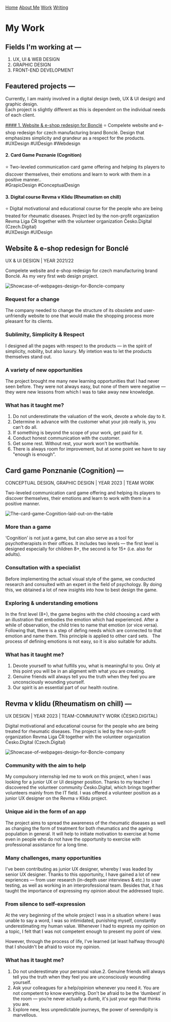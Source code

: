 [Home](index.md) [About Me](./about.md) [Work](./work/index.md) [Writing](./writing/index.md)

# My Work

## Fields I'm working at —

1. UX, UI & WEB DESIGN
2. GRAPHIC DESIGN
3. FRONT-END DEVELOPMENT

## Feautered projects —
Currently, I am mainly involved in a digital design (web, UX & UI design) and graphic design.</br>
Each project is slightly different as this is dependent on the individual needs of each client.

[#### 1. Website & e-shop redesign for Bonclé](#Website-&-e-shop-redesign-for-Boncle)
:star: Compelete website and e-shop redesign for czech manufacturing brand Bonclé. Design that emphasizes simplicity and grandeur as a respect for the products.
</br>
#UXDesign #UIDesign #Webdesign
#### 2. Card Game Poznanie (Cognition)
:star: Two-leveled communication card game offering and helping its players to discover themselves, their emotions and learn to work with them in a positive manner..
</br>
#GrapicDesign #ConceptualDesign
#### 3. Digital course Revma v Klidu (Rheumatism on chill)
:star: Digital motivational and educational course for the people who are being treated for rheumatic diseases. Project led by the non-profit organization Revma Liga ČR together with the volunteer organization Česko.Digital (Czech.Digital)
</br>
#UXDesign #UIDesign
</br>
## Website & e-shop redesign for Bonclé
UX & UI DESIGN | YEAR 2021/22

Compelete website and e-shop redesign for czech manufacturing brand Bonclé. As my very first web design project.

![Showcase-of-webpages-design-for-Boncle-company](../img/Showcase-of-webpages-design-for-Boncle-company.png)

### Request for a change
The company needed to change the structure of its obsolete and user-unfriendly website to one that would make the shopping process more pleasant for its clients.
</br>
### Sublimity, Simplicity & Respect
I designed all the pages with respect to the products — in the spirit of simplicity, nobility, but also luxury. My intetion was to let the products themselves stand out.
</br>
### A variety of new opportunities
The project brought me many new learning opportunities that I had never seen before. They were not always easy, but none of them were negative — they were new lessons from which I was to take away new knowledge.
</br>
### What has it taught me?
1. Do not underestimate the valuation of the work, devote a whole day to it.
2. Determine in advance with the customer what your job really is, you can't do all.
3. If something is beyond the scope of your work, get paid for it.
4. Conduct honest communication with the customer.
5. Get some rest. Without rest, your work won't be worthwhile.
6. There is always room for improvement, but at some point we have to say "enough is enough".

## Card game Ponznanie (Cognition) —
CONCEPTUAL DESIGN, GRAPHIC DESIGN | YEAR 2023 | TEAM WORK 

Two-leveled communication card game offering and helping its players to discover themselves, their emotions and learn to work with them in a positive manner.

![The-card-game-Cognition-laid-out-on-the-table](../img/The-card-game-Cognition-laid-out-on-the-table.png)

### More than a game
‘Cognition’ is not just a game, but can also serve as a tool for psychotherapists in their offices. It includes two levels — the first level is designed especially for children 8+, the second is for 15+ (i.e. also for adults).
</br>
### Consultation with a specialist
Before implementing the actual visual style of the game, we conducted research and consulted with an expert in the field of psychology. By doing this, we obtained a lot of new insights into how to best design the game.
</br>
### Exploring & understanding emotions
In the first level (8+), the game begins with the child choosing a card with an illustration that embodies the emotion which had experienced. After a while of observation, the child tries to name that emotion (or vice versa).  Following that, there is a step of defing needs which are connected to that emotion and name them. This principle is applied to other card sets.   The process of defining emotions is not easy, so it is also suitable for adults.
</br>
### What has it taught me?
1. Devote yourself to what fulfills you, what is meaningful to you. Only at this point you will be in an aligment with what you are creating.
2. Genuine friends will always tell you the truth when they feel you are unconsciously wounding yourself.
3. Our spirit is an essential part of our health routine.

## Revma v klidu (Rheumatism on chill) —
UX DESIGN | YEAR 2023 | TEAM-COMMUNITY WORK (ČESKO.DIGITAL)  

Digital motivational and educational course for the people who are being treated for rheumatic diseases. The project is led by the non-profit organization Revma Liga ČR together with the volunteer organization Česko.Digital (Czech.Digital)

![Showcase-of-webpages-design-for-Boncle-company](../img/Showcase-of-selected-screens-of-the-application.png)

### Community with the aim to help
My compulsory internship led me to work on this project, when I was looking for a junior UX or UI designer position. Thanks to my teacher I discovered the volunteer community Česko.Digital, which brings together volunteers mainly from the IT field. I was offered a volunteer position as a junior UX designer on the Revma v Klidu project.
</br>
### Unique aid in the form of an app
The project aims to spread the awareness of the rheumatic diseases as well as changing the form of treatment for both rheumatics and the ageing population in general. It will help to initiate motivation to exercise at home even in people who do not have the opportunity to exercise with professional assistance for a long time.
</br>
### Many challenges, many opportunities
I've been contributing as junior UX designer, whereby I was leaded by senior UX designer. Thanks to this opportunity, I have gained a lot of new expriences — from user research (in-depth user interviews & etc.) to user testing, as well as working in an interprofessional team. Besides that, it has taught the importance of expressing my opinion about the addressed topic.
</br>
### From silence to self-expression
At the very beginning of the whole project I was in a situation where I was unable to say a word, I was so intimidated, punishing myself, constantly underestimating my human value. Whenever I had to express my opinion on a topic, I felt that I was not competent enough to present my point of view.

However, through the process of life, I've learned (at least halfway through) that I shouldn't be afraid to voice my opinion.
</br>
### What has it taught me?
1. Do not underestimate your personal value.2. Genuine friends will always tell you the truth when they feel you are unconsciously wounding yourself.
2. Ask your colleagues for a help/opinion whenever you need it. You are not competent to know everything. Don't be afraid to be the ‘dumbest’ in the room — you’re never actually a  dumb, it's just your ego that thinks you are.
3. Explore new, less unpredictable journeys, the power of serendipity is marvellous.
